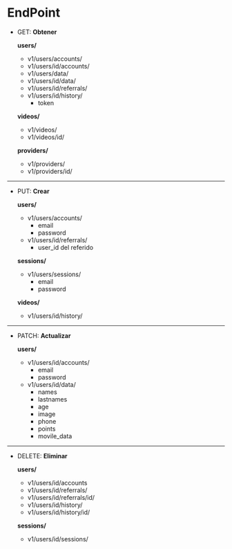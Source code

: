 EndPoint
=

+ GET: **Obtener**

    **users/**
    + v1/users/accounts/
    + v1/users/id/accounts/
    + v1/users/data/
    + v1/users/id/data/
    + v1/users/id/referrals/
    + v1/users/id/history/
        + token

    **videos/**
    + v1/videos/
    + v1/videos/id/

    **providers/**
    + v1/providers/
    + v1/providers/id/
---

+ PUT: **Crear**

    **users/**
    + v1/users/accounts/
        + email
        + password
    + v1/users/id/referrals/
        + user_id del referido

    **sessions/**
    + v1/users/sessions/
        + email
        + password

    **videos/**
    + v1/users/id/history/
---

+ PATCH: **Actualizar**

    **users/**
    + v1/users/id/accounts/
        + email
        + password
    + v1/users/id/data/
        + names
        + lastnames
        + age
        + image
        + phone
        + points
        + movile_data
---

+ DELETE: **Eliminar**

    **users/**
    + v1/users/id/accounts
    + v1/users/id/referrals/
    + v1/users/id/referrals/id/
    + v1/users/id/history/
    + v1/users/id/history/id/

    **sessions/**
    + v1/users/id/sessions/